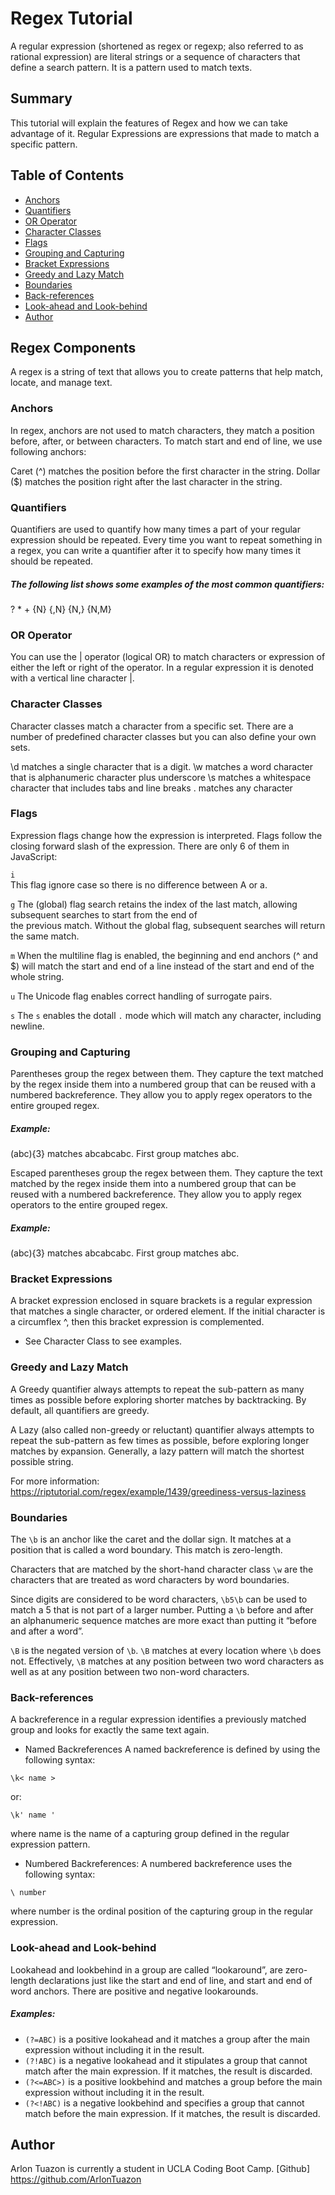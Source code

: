 # Regex Tutorial

A regular expression (shortened as regex or regexp; also referred to as rational expression) are literal strings or a sequence of characters that define a search pattern. It is a pattern used to match texts.

## Summary

This tutorial will explain the features of Regex and how we can take advantage of it.  Regular Expressions are expressions that made to match a specific pattern.

## Table of Contents

- [Anchors](#anchors)
- [Quantifiers](#quantifiers)
- [OR Operator](#or-operator)
- [Character Classes](#character-classes)
- [Flags](#flags)
- [Grouping and Capturing](#grouping-and-capturing)
- [Bracket Expressions](#bracket-expressions)
- [Greedy and Lazy Match](#greedy-and-lazy-match)
- [Boundaries](#boundaries)
- [Back-references](#back-references)
- [Look-ahead and Look-behind](#look-ahead-and-look-behind)
- [Author](#author)

## Regex Components
A regex is a string of text that allows you to create patterns that help match, locate, and manage text. 

### Anchors
In regex, anchors are not used to match characters, they match a position before, after, or between characters. To match start and end of line, we use following anchors:

Caret (^) matches the position before the first character in the string.
Dollar ($) matches the position right after the last character in the string.

### Quantifiers

 Quantifiers are used to quantify how many times a part of your regular expression should be repeated.  Every time you want to repeat something in a regex, you can write a quantifier after it to specify how many times it should be repeated.

##### The following list shows some examples of the most common quantifiers:

?
*
+
{N}
{,N}
{N,}
{N,M}

### OR Operator
You can use the | operator (logical OR) to match characters or expression of either the left or right of the operator.  In a regular expression it is denoted with a vertical line character |.

### Character Classes

Character classes match a character from a specific set. There are a number of predefined character classes but you can also define your own sets.

\d         matches a single character that is a digit.
\w         matches a word character that is alphanumeric character plus underscore
\s         matches a whitespace character that includes tabs and line breaks
.          matches any character 

### Flags
Expression flags change how the expression is interpreted. Flags follow the closing forward slash of the expression. There are only 6 of them in JavaScript:

 `i`  
This flag ignore case so there is no difference between A or a.
	
 `g` 
The (global) flag search retains the index of the last match, allowing subsequent searches to start from the end of           
the previous match. Without the global flag, subsequent searches will return the same match.

  `m`
When the multiline flag is enabled, the beginning and end anchors (^ and $) will match the start and end of a line instead of the start and end of the whole string.

 `u`
The Unicode flag enables correct handling of surrogate pairs.

`s`
The `s` enables the dotall `.` mode which will match any character, including newline.

### Grouping and Capturing
Parentheses group the regex between them. They capture the text matched by the regex inside them into a numbered group that can be reused with a numbered backreference. They allow you to apply regex operators to the entire grouped regex.
##### Example:
(abc){3} matches abcabcabc. First group matches abc.

Escaped parentheses group the regex between them. They capture the text matched by the regex inside them into a numbered group that can be reused with a numbered backreference. They allow you to apply regex operators to the entire grouped regex.
##### Example:
\(abc\){3} matches abcabcabc. First group matches abc.


### Bracket Expressions

A bracket expression enclosed in square brackets is a regular expression that matches a single character, or ordered element. If the initial character is a circumflex ^, then this bracket expression is complemented.

* See Character Class to see examples.

### Greedy and Lazy Match

A Greedy quantifier always attempts to repeat the sub-pattern as many times as possible before exploring shorter matches by backtracking.  By default, all quantifiers are greedy.

A Lazy (also called non-greedy or reluctant) quantifier always attempts to repeat the sub-pattern as few times as possible, before exploring longer matches by expansion.  Generally, a lazy pattern will match the shortest possible string.

For more information:  https://riptutorial.com/regex/example/1439/greediness-versus-laziness

### Boundaries
The `\b` is an anchor like the caret and the dollar sign. It matches at a position that is called a word boundary. This match is zero-length.

Characters that are matched by the short-hand character class `\w` are the characters that are treated as word characters by word boundaries.

Since digits are considered to be word characters, `\b5\b` can be used to match a 5 that is not part of a larger number. Putting a `\b` before and after an alphanumeric sequence matches are more exact than putting it “before and after a word”.

`\B` is the negated version of `\b`. `\B` matches at every location where `\b` does not. Effectively, `\B` matches at any position between two word characters as well as at any position between two non-word characters.


### Back-references

A backreference in a regular expression identifies a previously matched group and looks for exactly the same text again.

* Named Backreferences
A named backreference is defined by using the following syntax:

`\k< name >`

or:

`\k' name '`

where name is the name of a capturing group defined in the regular expression pattern.

* Numbered Backreferences:
A numbered backreference uses the following syntax:

`\ number`

where number is the ordinal position of the capturing group in the regular expression.

### Look-ahead and Look-behind

Lookahead and lookbehind in a group are called “lookaround”, are zero-length declarations just like the start and end of line, and start and end of word anchors. There are positive and negative lookarounds.

##### Examples:

*	`(?=ABC)` is a positive lookahead and it matches a group after the main expression without including it in the result.
*	`(?!ABC)` is a negative lookahead and it stipulates a group that cannot match after the main expression. If it matches, the result is discarded. 
*	`(?<=ABC>)` is a positive lookbehind and matches a group before the main expression without including it in the result.
*	`(?<!ABC)` is a negative lookbehind and specifies a group that cannot match before the main expression. If it matches, the result is discarded.


## Author

Arlon Tuazon is currently a student in UCLA Coding Boot Camp.
[Github] https://github.com/ArlonTuazon